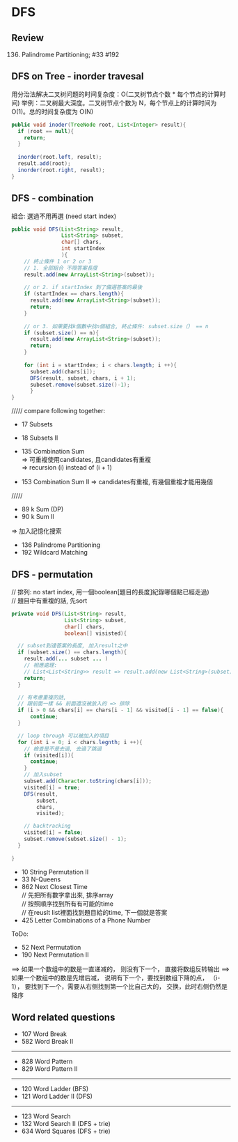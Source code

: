 # DFS 
## Review
136. Palindrome Partitioning; #33 #192

## DFS on Tree - inorder travesal
用分治法解决二叉树问题的时间复杂度：O(二叉树节点个数 * 每个节点的计算时间)
举例：二叉树最大深度。二叉树节点个数为 N，每个节点上的计算时间为 O(1)。总的时间复杂度为 O(N)

```java
public void inoder(TreeNode root, List<Integer> result){
  if (root == null){
    return;
  }
  
  inorder(root.left, result);
  result.add(root);
  inorder(root.right, result);
}
```
## DFS - combination
組合: 選過不用再選 (need start index)

``` java
public void DFS(List<String> result,
                List<String> subset,
                char[] chars,
                int startIndex
                ){
    // 終止條件 1 or 2 or 3
    // 1. 全部組合 不限答案長度
    result.add(new ArrayList<String>(subset));
    
    // or 2. if startIndex 到了備選答案的最後
    if (startIndex == chars.length){
      result.add(new ArrayList<String>(subset));
      return;
    }
    
    // or 3. 如果要找k個數中找n個組合, 終止條件: subset.size（） == n
    if (subset.size() == n){
      result.add(new ArrayList<String>(subset));
      return;
    }
    
    for (int i = startIndex; i < chars.length; i ++){
      subset.add(chars[i]);
      DFS(result, subset, chars, i + 1);
      subeset.remove(subset.size()-1);
      }
}

```
///// compare following together:
* 17 Subsets
* 18 Subsets II
* 135 Combination Sum </br>
=> 可重複使用candidates, 且candidates有重複 </br>
=> recursion (i) instead of (i + 1) </br>

* 153 Combination Sum II
=> candidates有重複, 有幾個重複才能用幾個 </br>

/////
* 89 k Sum  (DP)
* 90 k Sum II 

=> 加入記憶化搜索
* 136 Palindrome Partitioning
* 192 Wildcard Matching


## DFS - permutation
// 排列: no start index, 用一個boolean[題目的長度]紀錄哪個點已經走過) </br>
// 題目中有重複的話, 先sort

```java
private void DFS(List<String> result,
                 List<String> subset,
                 char[] chars,
                 boolean[] visisted){

  // subset到達答案的長度, 加入result之中
  if (subset.size() == chars.length){
    result.add(... subset ... )
    // 相應處理: 
    // List<List<String>> result => result.add(new List<String>(subset));
    return;
  }

  // 有考慮重複的話,
  // 跟前面一樣 && 前面還沒被放入的 => 排除
  if (i > 0 && chars[i] == chars[i - 1] && visited[i - 1] == false){
      continue;
  }

  // loop through 可以被加入的項目
  for (int i = 0; i < chars.legnth; i ++){
    // 檢查是不是去過, 去過了跳過
    if (visited[i]){
      continue;
    }
    // 加入subset
    subset.add(Character.toString(chars[i]));
    visited[i] = true;
    DFS(result,
        subset,
        chars,
        visited);

    // backtracking
    visited[i] = false;
    subset.remove(subset.size() - 1);
  }
  
}
``` 
* 10 String Permutation II
* 33 N-Queens
* 862 Next Closest Time </br>
// 先把所有數字拿出來, 排序array </br>
// 按照順序找到所有有可能的time </br>
// 在reuslt list裡面找到題目給的time, 下一個就是答案 </br>
* 425 Letter Combinations of a Phone Number

ToDo: 

* 52 Next Permutation
* 190 Next Permutation II

==> 如果一个数组中的数是一直递减的， 则没有下一个， 直接将数组反转输出
==> 如果一个数组中的数是先增后减， 说明有下一个，要找到数组下降的点， （i-1）， 要找到下一个，需要从右侧找到第一个比自己大的， 交换，此时右侧仍然是降序

## Word related questions
* 107 Word Break
* 582 Word Break II </br>
*********************
* 828 Word Pattern
* 829 Word Pattern II
*********************
* 120 Word Ladder (BFS)
* 121 Word Ladder II (DFS)
*********************
* 123 Word Search
* 132 Word Search II (DFS + trie)
* 634 Word Squares (DFS + trie)


